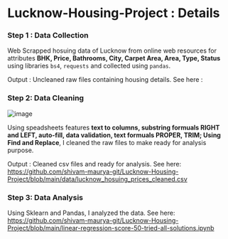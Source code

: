 # Lucknow-Housing-Project : Details
  
<h3>Step 1 : Data Collection</h3>

Web Scrapped hosuing data of Lucknow from online web resources for attributes **BHK, Price, Bathrooms, City, Carpet Area, Area, Type, Status** using libraries `bs4`, `requests` and collected using `pandas`. 

Output : Uncleaned raw files containing housing details. See here : 

<h3>Step 2: Data Cleaning</h3>

![image](https://github.com/shivam-maurya-git/Lucknow-Housing-Project/assets/74864959/92db00d2-455e-4d71-b053-b33b3622b273)

Using speadsheets features **text to columns, substring formuals RIGHT and LEFT, auto-fill, data validation, text formuals PROPER, TRIM; Using Find and Replace**, I cleaned the raw files to make ready for analysis purpose.

Output : Cleaned csv files and ready for analysis. See here: https://github.com/shivam-maurya-git/Lucknow-Housing-Project/blob/main/data/lucknow_hosuing_prices_cleaned.csv 

<h3>Step 3: Data Analysis</h3>

Using Sklearn and Pandas, I analyzed the data. See here: https://github.com/shivam-maurya-git/Lucknow-Housing-Project/blob/main/linear-regression-score-50-tried-all-solutions.ipynb
